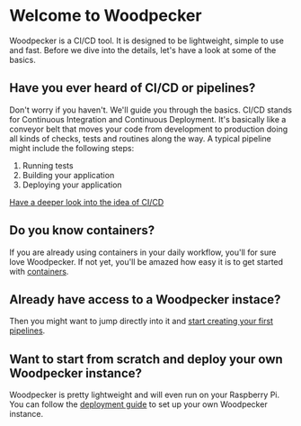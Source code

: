 # Welcome to Woodpecker

Woodpecker is a CI/CD tool. It is designed to be lightweight, simple to use and fast. Before we dive into the details, let's have a look at some of the basics.

## Have you ever heard of CI/CD or pipelines?

Don't worry if you haven't. We'll guide you through the basics. CI/CD stands for Continuous Integration and Continuous Deployment. It's basically like a conveyor belt that moves your code from development to production doing all kinds of
checks, tests and routines along the way. A typical pipeline might include the following steps:

1. Running tests
2. Building your application
3. Deploying your application

[Have a deeper look into the idea of CI/CD](https://www.redhat.com/en/topics/devops/what-is-ci-cd)

## Do you know containers?

If you are already using containers in your daily workflow, you'll for sure love Woodpecker. If not yet, you'll be amazed how easy it is to get started with [containers](https://opencontainers.org/).

## Already have access to a Woodpecker instace?

Then you might want to jump directly into it and [start creating your first pipelines](../20-usage/10-intro.md).

## Want to start from scratch and deploy your own Woodpecker instance?

Woodpecker is pretty lightweight and will even run on your Raspberry Pi. You can follow the [deployment guide](../30-administration/00-deployment/00-overview.md) to set up your own Woodpecker instance.
